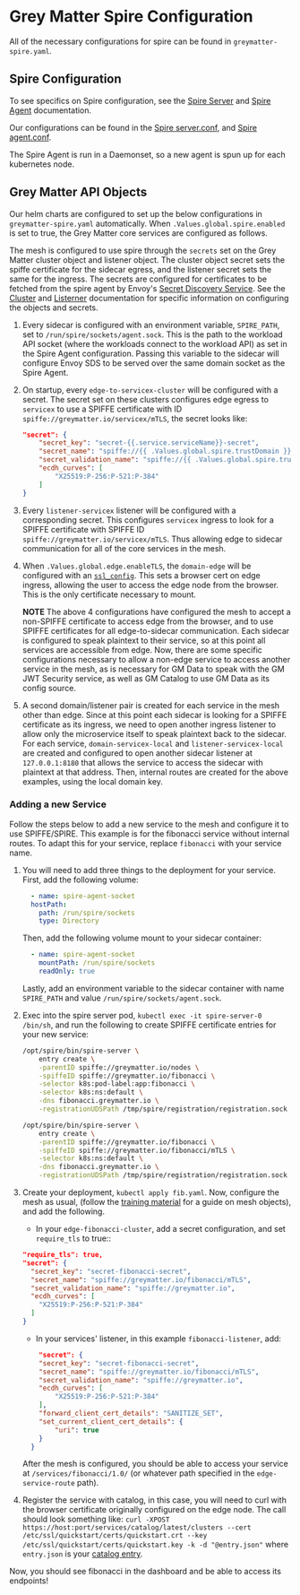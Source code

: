 # Grey Matter Spire Configuration

All of the necessary configurations for spire can be found in `greymatter-spire.yaml`.

## Spire Configuration

To see specifics on Spire configuration, see the [Spire Server](https://github.com/spiffe/spire/blob/master/doc/spire_server.md)
and [Spire Agent](https://github.com/spiffe/spire/blob/master/doc/spire_agent.md) documentation.

Our configurations can be found in the [Spire server.conf](https://github.com/DecipherNow/helm-charts/blob/release-2.1/spire/templates/server-configmap.yaml), and [Spire agent.conf](https://github.com/DecipherNow/helm-charts/blob/release-2.1/spire/templates/agent-configmap.yaml).

The Spire Agent is run in a Daemonset, so a new agent is spun up for each kubernetes node.

## Grey Matter API Objects

Our helm charts are configured to set up the below configurations in `greymatter-spire.yaml` automatically.  When `.Values.global.spire.enabled` is set to true, the Grey Matter core services are configured as follows.

The mesh is configured to use spire through the `secrets` set on the Grey Matter cluster object and listener object.  The cluster object secret sets the spiffe certificate for the sidecar egress, and the listener secret sets the same for the ingress.  The secrets are configured for certificates to be fetched from the spire agent by Envoy's [Secret Discovery Service](https://www.envoyproxy.io/docs/envoy/v1.10.0/configuration/secret.html?highlight=sds).  See the [Cluster]() and [Listerner]() documentation for specific information on configuring the objects and secrets.

1. Every sidecar is configured with an environment variable, `SPIRE_PATH`, set to `/run/spire/sockets/agent.sock`. This is the path to the workload API socket (where the workloads connect to the workload API) as set in the Spire Agent configuration.  Passing this variable to the sidecar will configure Envoy SDS to be served over the same domain socket as the Spire Agent.

2. On startup, every `edge-to-servicex-cluster` will be configured with a secret.  The secret set on these clusters configures edge egress to `servicex` to use a SPIFFE certificate with ID `spiffe://greymatter.io/servicex/mTLS`, the secret looks like:

    ```json
    "secret": {
        "secret_key": "secret-{{.service.serviceName}}-secret",
        "secret_name": "spiffe://{{ .Values.global.spire.trustDomain }}/{{.service.serviceName}}/mTLS",
        "secret_validation_name": "spiffe://{{ .Values.global.spire.trustDomain }}",
        "ecdh_curves": [
            "X25519:P-256:P-521:P-384"
        ]
    }
    ```

3. Every `listener-servicex` listener will be configured with a corresponding secret. This configures `servicex` ingress to look for a SPIFFE certificate with SPIFFE ID `spiffe://greymatter.io/servicex/mTLS`.  Thus allowing edge to sidecar communication for all of the core services in the mesh.

4. When `.Values.global.edge.enableTLS`, the `domain-edge` will be configured with an [`ssl_config`](https://github.com/DecipherNow/gm-control-api/blob/release-1.2/docs/mesh/objects/domain.md#tls-configuration).  This sets a browser cert on edge ingress, allowing the user to access the edge node from the browser. This is the only certificate necessary to mount.

    **NOTE** The above 4 configurations have configured the mesh to accept a non-SPIFFE certificate to access edge from the browser, and to use SPIFFE certificates for all edge-to-sidecar communication.  Each sidecar is configured to speak plaintext to their service, so at this point all services are accessible from edge.  Now, there are some specific configurations necessary to allow a non-edge service to access another service in the mesh, as is necessary for GM Data to speak with the GM JWT Security service, as well as GM Catalog to use GM Data as its config source.  

5. A second domain/listener pair is created for each service in the mesh other than edge.  Since at this point each sidecar is looking for a SPIFFE certificate as its ingress, we need to open another ingress listener to allow only the microservice itself to speak plaintext back to the sidecar.  For each service, `domain-servicex-local` and `listener-servicex-local` are created and configured to open another sidecar listener at `127.0.0.1:8180` that allows the service to access the sidecar with plaintext at that address.  Then, internal routes are created for the above examples, using the local domain key.

### Adding a new Service

Follow the steps below to add a new service to the mesh and configure it to use SPIFFE/SPIRE.  This example is for the fibonacci service without internal routes. To adapt this for your service, replace `fibonacci` with your service name.

1. You will need to add three things to the deployment for your service.  First, add the following volume:

   ```yaml
     - name: spire-agent-socket
     hostPath:
       path: /run/spire/sockets
       type: Directory
   ```

    Then, add the following volume mount to your sidecar container:

    ```yaml
      - name: spire-agent-socket
        mountPath: /run/spire/sockets
        readOnly: true
    ```

    Lastly, add an environment variable to the sidecar container with name `SPIRE_PATH` and value `/run/spire/sockets/agent.sock`.

2. Exec into the spire server pod, `kubectl exec -it spire-server-0 /bin/sh`, and run the following to create SPIFFE certificate entries for your new service:

    ```bash
    /opt/spire/bin/spire-server \
        entry create \
        -parentID spiffe://greymatter.io/nodes \
        -spiffeID spiffe://greymatter.io/fibonacci \
        -selector k8s:pod-label:app:fibonacci \
        -selector k8s:ns:default \
        -dns fibonacci.greymatter.io \
        -registrationUDSPath /tmp/spire/registration/registration.sock
    ```

    ```bash
    /opt/spire/bin/spire-server \
        entry create \
        -parentID spiffe://greymatter.io/fibonacci \
        -spiffeID spiffe://greymatter.io/fibonacci/mTLS \
        -selector k8s:ns:default \
        -dns fibonacci.greymatter.io \
        -registrationUDSPath /tmp/spire/registration/registration.sock
    ```

3. Create your deployment, `kubectl apply fib.yaml`. Now, configure the mesh as usual, (follow the [training material](https://github.com/DecipherNow/workshops/blob/master/training/3.%20Grey%20Matter%20Service%20Deployment/Grey%20Matter%20Service%20Deployment%20Training.md#grey-matter-sidecar-configuration) for a guide on mesh objects), and add the following.

   - In your `edge-fibonacci-cluster`, add a secret configuration, and set `require_tls` to true::
  
    ```json
    "require_tls": true,
    "secret": {
      "secret_key": "secret-fibonacci-secret",
      "secret_name": "spiffe://greymatter.io/fibonacci/mTLS",
      "secret_validation_name": "spiffe://greymatter.io",
      "ecdh_curves": [
        "X25519:P-256:P-521:P-384"
      ]
    }
    ```

    - In your services' listener, in this example `fibonacci-listener`, add:

    ```json
        "secret": {
        "secret_key": "secret-fibonacci-secret",
        "secret_name": "spiffe://greymatter.io/fibonacci/mTLS",
        "secret_validation_name": "spiffe://greymatter.io",
        "ecdh_curves": [
            "X25519:P-256:P-521:P-384"
        ],
        "forward_client_cert_details": "SANITIZE_SET",
        "set_current_client_cert_details": {
            "uri": true
        }
      }
    ```

    After the mesh is configured, you should be able to access your service at `/services/fibonacci/1.0/` (or whatever path specified in the `edge-service-route` path).

4. Register the service with catalog, in this case, you will need to curl with the browser certificate originally configured on the edge node.  The call should look something like: `curl -XPOST https://host:port/services/catalog/latest/clusters --cert /etc/ssl/quickstart/certs/quickstart.crt --key /etc/ssl/quickstart/certs/quickstart.key -k -d "@entry.json"` where `entry.json` is your [catalog entry](https://github.com/DecipherNow/workshops/blob/master/training/3.%20Grey%20Matter%20Service%20Deployment/Grey%20Matter%20Service%20Deployment%20Training.md#catalog-service-configuration).

Now, you should see fibonacci in the dashboard and be able to access its endpoints!
